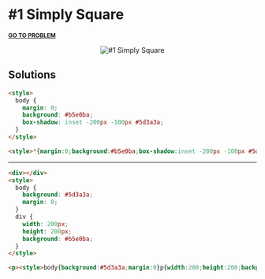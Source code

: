 # #1 Simply Square

<sup>
  <a href="https://cssbattle.dev/play/1"><strong>GO TO PROBLEM</strong></a>
</sup>

<p align="center">
  <img src="https://cssbattle.dev/targets/1.png" alt="#1 Simply Square" />
</p>

## Solutions

```html
<style>
  body {
    margin: 0;
    background: #b5e0ba;
    box-shadow: inset -200px -100px #5d3a3a;
  }
</style>
```

```html
<style>*{margin:0;background:#b5e0ba;box-shadow:inset -200px -100px #5d3a3a
```

---

```html
<div></div>
<style>
  body {
    background: #5d3a3a;
    margin: 0;
  }
  div {
    width: 200px;
    height: 200px;
    background: #b5e0ba;
  }
</style>
```

```html
<p><style>body{background:#5d3a3a;margin:0}p{width:200;height:200;background:#b5e0ba
```
